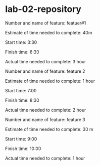 # lab-02-repository

Number and name of feature:  featuer#1  

Estimate of time needed to complete: 40m

Start time: 3:30

Finish time: 6:30

Actual time needed to complete: 3 hour


Number and name of feature: feature 2

Estimate of time needed to complete: 1 hour

Start time:  7:00

Finish time: 8:30

Actual time needed to complete: 2 hour 

Number and name of feature:  feature 3

Estimate of time needed to complete: 30 m

Start time: 9:00

Finish time: 10:00

Actual time needed to complete: 1 hour

